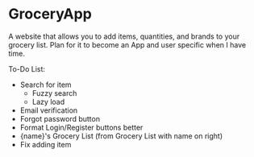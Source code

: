 # GroceryApp
A website that allows you to add items, quantities, and brands to your grocery list.
Plan for it to become an App and user specific when I have time.

To-Do List:
 - Search for item
    - Fuzzy search
    - Lazy load
 - Email verification
 - Forgot password button
 - Format Login/Register buttons better
 - {name}'s Grocery List (from Grocery List with name on right)
 - Fix adding item
